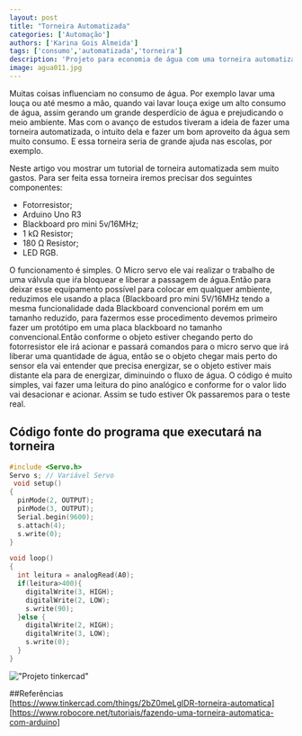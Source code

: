 ```yaml
---
layout: post
title: "Torneira Automatizada"
categories: ['Automação']
authors: ['Karina Gois Almeida'] 
tags: ['consumo','automatizada','torneira']
description: 'Projeto para economia de água com uma torneira automatizada'
image: agua011.jpg
---
```


Muitas coisas influenciam no consumo de água. Por exemplo lavar uma louça ou até mesmo a mão, quando vai lavar louça exige um alto consumo de água, assim gerando um 
grande desperdício de água e prejudicando o meio ambiente. Mas com o avanço de estudos tiveram a ideia de fazer uma torneira automatizada, o intuito dela e fazer
um bom aproveito da água sem muito consumo. E essa torneira seria de grande ajuda nas escolas, por exemplo.

Neste artigo vou mostrar um tutorial de torneira automatizada sem muito gastos. Para ser feita essa torneira iremos precisar dos seguintes componentes:

- Fotorresistor;
- Arduino Uno R3
- Blackboard pro mini 5v/16MHz;
- 1 kΩ Resistor;
- 180 Ω Resistor;
- LED RGB.

O funcionamento é simples. O Micro servo ele vai realizar  o trabalho de uma válvula que iŕa bloquear e liberar a passagem de água.Então para deixar esse equipamento possível para colocar em qualquer ambiente, reduzimos ele usando a placa (Blackboard pro mini 5V/16MHz tendo a mesma funcionalidade dada Blackboard convencional porém em um tamanho reduzido, para fazermos esse procedimento devemos primeiro fazer um protótipo em uma placa blackboard no tamanho convencional.Então conforme o objeto estiver chegando perto do fotorresistor ele irá acionar e passará comandos para o micro servo que irá liberar uma quantidade de água, então se o objeto chegar  mais perto do sensor ela vai entender que precisa energizar, se o objeto estiver mais distante ela para de energizar, diminuindo o fluxo de água. O código é muito simples, vai fazer uma leitura do pino analógico e conforme for o valor lido vai desacionar e acionar. Assim se tudo estiver Ok passaremos para o teste real.

## Código fonte do programa que executará na torneira

```c
#include <Servo.h>
Servo s; // Variável Servo
 void setup()
{
  pinMode(2, OUTPUT);
  pinMode(3, OUTPUT);
  Serial.begin(9600);
  s.attach(4);
  s.write(0); 
}

void loop()
{
  int leitura = analogRead(A0);
  if(leitura>400){
  	digitalWrite(3, HIGH);
    digitalWrite(2, LOW);
  	s.write(90); 
  }else {
  	digitalWrite(2, HIGH);
    digitalWrite(3, LOW);
  	s.write(0); 
  }
}
```
!["Projeto tinkercad"](/42/images/post/foto.png)


##Referências  
[https://www.tinkercad.com/things/2bZ0meLgIDR-torneira-automatica]  
[https://www.robocore.net/tutoriais/fazendo-uma-torneira-automatica-com-arduino]

